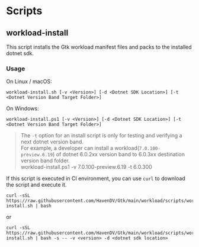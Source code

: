 # Scripts

## workload-install

This script installs the Gtk workload manifest files and packs to the installed dotnet sdk.

### Usage
On Linux / macOS:
```
workload-install.sh [-v <Version>] [-d <Dotnet SDK Location>] [-t <Dotnet Version Band Target Folder>]
```

On Windows:
```
workload-install.ps1 [-v <Version>] [-d <Dotnet SDK Location>] [-t <Dotnet Version Band Target Folder>]
```

> The `-t` option for an install script is only for testing and verifying a next dotnet version band. <br />
> For example, a developer can install a workload(`7.0.100-preview.6.19`) of dotnet 6.0.2xx version band to 6.0.3xx destination version band folder.<br />
> workload-install.ps1 -v 7.0.100-preview.6.19 -t 6.0.300

If this script is executed in CI environment, you can use `curl` to download the script and execute it.
```
curl -sSL https://raw.githubusercontent.com/HavenDV/Gtk/main/workload/scripts/workload-install.sh | bash
```
or
```
curl -sSL https://raw.githubusercontent.com/HavenDV/Gtk/main/workload/scripts/workload-install.sh | bash -s -- -v <version> -d <dotnet sdk location>
```
